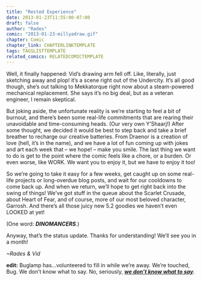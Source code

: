 ```yaml
---
title: "Rested Experience"
date: 2013-01-23T11:55:00-07:00
draft: false
author: "Rades"
comic: "2013-01-23-millyadraw.gif"
chapter: Comic
chapter_link: CHAPTERLINKTEMPLATE
tags: TAGSLISTTEMPLATE
related_comics: RELATEDCOMICTEMPLATE
---
```

Well, it finally happened: Vid’s drawing arm fell off. Like, literally, just sketching away and plop! it’s a scene right out of the Undercity. It’s all good though, she’s out talking to Mekkatorque right now about a steam-powered mechanical replacement. She says it’s no big deal, but as a veteran engineer, I remain skeptical.

But joking aside, the unfortunate reality is we’re starting to feel a bit of burnout, and there’s been some real-life commitments that are rearing their unavoidable and time-consuming heads. (Our very own Y’Shaarj!) After some thought, we decided it would be best to step back and take a brief breather to recharge our creative batteries. From Draenor is a creation of love (hell, it’s in the name), and we have a lot of fun coming up with jokes and art each week that – we hope! – make you smile. The last thing we want to do is get to the point where the comic feels like a chore, or a burden. Or even worse, like WORK. We want you to enjoy it, but we have to enjoy it too!

So we’re going to take it easy for a few weeks, get caught up on some real-life projects or long-overdue blog posts, and wait for our cooldowns to come back up. And when we return, we’ll hope to get right back into the swing of things! We’ve got stuff in the queue about the Scarlet Crusade, about Heart of Fear, and of course, more of our most beloved character, Garrosh. And there’s all those juicy new 5.2 goodies we haven’t even LOOKED at yet!

(One word: ***DINOMANCERS***.)

Anyway, that’s the status update. Thanks for understanding! We’ll see you in a month!

*~Rades & Vid*

**edit:** Buglamp has…volunteered to fill in while we’re away. We’re touched, Bug. We don’t know what to say. No, seriously, ***[we don’t know what to say](/images/post-images/bug.png)***.
